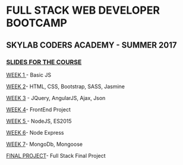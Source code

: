 <h1>FULL STACK WEB DEVELOPER BOOTCAMP</h1>

<h2>SKYLAB CODERS ACADEMY - SUMMER 2017</h2>


<a href="https://skylabcoders.github.io/bootcamp-julio2017/"><h3>SLIDES FOR THE COURSE</h3></a>

<a href="https://github.com/jovihu10/skylab_bootcamp2017/tree/master/COURSE/week1">WEEK 1 </a>- Basic JS

<a href="https://github.com/jovihu10/skylab_bootcamp2017/tree/master/COURSE/week2">WEEK 2</a>- HTML, CSS, Bootstrap, SASS, Jasmine

<a href="https://github.com/jovihu10/skylab_bootcamp2017/tree/master/COURSE/week3">WEEK 3</a> - JQuery, AngularJS, Ajax, Json

<a href="https://github.com/jovihu10/skylab_bootcamp2017/tree/master/COURSE/week4">WEEK 4</a>- FrontEnd Project

<a href="https://github.com/jovihu10/skylab_bootcamp2017/tree/master/COURSE/week5">WEEK 5 </a>- NodeJS, ES2015

<a href="https://github.com/jovihu10/skylab_bootcamp2017/tree/master/COURSE/week6/Express">WEEK 6</a>- Node Express

<a href="https://github.com/jovihu10/skylab_bootcamp2017/tree/master/COURSE/week7">WEEK 7</a>- MongoDb, Mongoose

<a href="https://github.com/jovihu10/synthRadar">FINAL PROJECT</a>- Full Stack Final Project



</ul>
